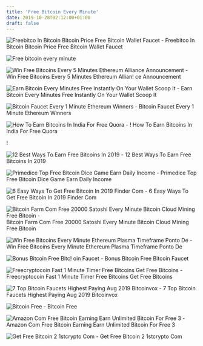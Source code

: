 ```yaml
---
title: 'Free Bitcoin Every Minute'
date: 2019-10-28T02:12:00+01:00
draft: false
---
```


![Freebitco In Bitcoin Bitcoin Price Free Bitcoin Wallet Faucet - ](https://sirv.freebitco.in/1557229085_JnxVK4k0.png "Freebitco In Bitcoin Bitcoin Price Free Bitcoin Wallet Faucet | Free bitcoin every minute") Freebitco In Bitcoin Bitcoin Price Free Bitcoin Wallet Faucet

![Free bitcoin every minute](https://2.bp.blogspot.com/-v-HtV163V38/Wxj77bK9mII/AAAAAAAAJos/RjPXkZ5zvrkLDWKTXdVRfYHA1GOBPBRRQCLcBGAs/s1600/Screenshot-2018-6-7+Coinbase+-+Buy+Sell+Digital+Currency.png "Free bitcoin every minute") 

![Win Free Bitcoins Every 5 Minutes Ethereum Alliance Announcement - ](https://ice3x.co.za/wp-content/uploads/2017/07/eea-logo.png "Win Free Bitcoins Every 5 Minutes Ethereum Alliance Announcement | Free bitcoin every minute") Win Free Bitcoins Every 5 Minutes Ethereum Allian! ce Announcement

![Earn Bitcoin Every Minutes Free Instantly On Your Wallet Scoop It - ](https://img.scoop.it/CVtKdTXKEghCXmiloH1xezl72eJkfbmt4t8yenImKBVvK0kTmF0xjctABnaLJIm9 "Earn Bitcoin Every Minutes Free Instantly On Your Wallet Scoop It | Free bitcoin every minute") Earn Bitcoin Every Minutes Free Instantly On Your Wallet Scoop It

![Bitcoin Faucet Every 1 Minute Ethereum Winners - ](https://i.ytimg.com/vi/jRJ7OXsHW2Q/maxresdefault.jpg "Bitcoin Faucet Every 1 Minute Ethereum Winners | Free bitcoin every minute") Bitcoin Faucet Every 1 Minute Ethereum Winners

![How To Earn Bitcoins In India For Free Quora - ](https://qph.fs.quoracdn.net/main-qimg-42c4739558392c8cecba54d0564a2af2-c "How To Earn Bitcoins In India For Free Quora | Free bitcoin every minute") ! How To Earn Bitcoins In India For Free Quora

!

![12 Best Ways To Earn Free Bitcoins In 2019 - ](https://s3-ap-southeast-1.amazonaws.com/cs-public-uploads-prod/6e0b40df-2b00-44b9-94ef-affb62d58125 "12 Best Ways To Earn Free Bitcoins In 2019 | Free bitcoin every minute") 12 Best Ways To Earn Free Bitcoins In 2019

![Primedice Top Free Bitcoin Dice Game Earn Daily Income - ](http://3.bp.blogspot.com/-SGg4komNDpc/VY-bdv1YQdI/AAAAAAAAACU/g4ELOyPVBYU/s1600/primedice%2Bbot.png "Primedice Top Free Bitcoin Dice Game Earn Daily Income | Free bitcoin every minute") Primedice Top Free Bitcoin Dice Game Earn Daily Income

![6 Easy Ways To Get Free Bitcoin In 2019 Finder Com - ](https://d1ic4altzx8ueg.cloudfront.net/finder-us/wp-uploads/2017/12/free-bitcoin-250x250.jpg "6 Easy Ways To Get Free Bitcoin In 2019 Finder Com | Free bitcoin !   every minute") 6 Easy Ways To Get Free Bitcoin In 2019 Finder Com

![Bitcoin Farm Com Free 20000 Satoshi Every Minute Bitcoin Cloud Mining Free Bitcoin - ](https://i.ytimg.com/vi/jE-LqVfgxT4/maxresdefault.jpg "Bitcoin Farm Com Free 20000 Satoshi Every Minute Bitcoin Cloud Mining Free Bitcoin | Free bitcoin every minute") Bitcoin Farm Com Free 20000 Satoshi Every Minute Bitcoin Cloud Mining Free Bitcoin

![Win Free Bitcoins Every Minute Ethereum Plasma Timeframe Ponto De - ](https://cdn-images-1.medium.com/max/1600/1*WTR-TRDkxo1KvIMrm3mKwA.png "Win Free Bitcoins Every Minute Ethereum Plasma Timeframe Ponto De | Free bitcoin every minute") Win Free Bitcoins Every Minute Ethereum Plasma Timeframe Ponto De

![Bonus Bitcoin Free Bitc!   oin Faucet - ](https://bonusbitcoin.co/img/logo.png "Bonus Bitcoin Free Bitcoin Faucet | Free bitcoin !   every minute") Bonus Bitcoin Free Bitcoin Faucet

![Freecryptocoin Fast 1 Minute Timer Free Bitcoins Get Free Bitcoins - ](http://1.bp.blogspot.com/-RCZVfbZDveg/VX6IK86ZJNI/AAAAAAAAOgA/0vdBb0Xb0RU/s640/free-crypto-coin-get-free-bitcoins.jpg "Freecryptocoin Fast 1 Minute Timer Free Bitcoins Get Free Bitcoins | Free bitcoin every minute") Freecryptocoin Fast 1 Minute Timer Free Bitcoins Get Free Bitcoins

![7 Top Bitcoin Faucets Highest Paying Aug 2019 Bitcoinvox - ](https://bitcoinvox.com/wp-content/uploads/2018/07/99-bitcoins.jpg "7 Top Bitcoin Faucets Highest Paying Aug 2019 Bitcoinvox | Free bitcoin every minute") 7 Top Bitcoin Faucets Highest Paying Aug 2019 Bitcoinvox

![Bitcoin Free - ](https://i.ytimg.com/vi/3tbzXUSH2Z4/hqdefault.jpg "Bitcoin Free | Fre!   e bitcoin every minute") Bitcoin Free

![Amazon Com Free Bitcoin Earning Earn Unlimited Bitcoin For Free 3 - ](https://images-na.ssl-images-amazon.com/images/I/51%2BZNLsAA2L.jpg "Amazon Com Free Bitcoin Earning Earn Unlimited Bitcoin For Free 3 | Free bitcoin every minute") Amazon Com Free Bitcoin Earning Earn Unlimited Bitcoin For Free 3

![Get Free Bitcoin 2 1stcrypto Com - ](https://1stcrypto.com/wp-content/uploads/2015/05/claim-bitcoin-faucet.jpg "Get Free Bitcoin 2 1stcrypto Com | Free bitcoin every minute") Get Free Bitcoin 2 1stcrypto Com